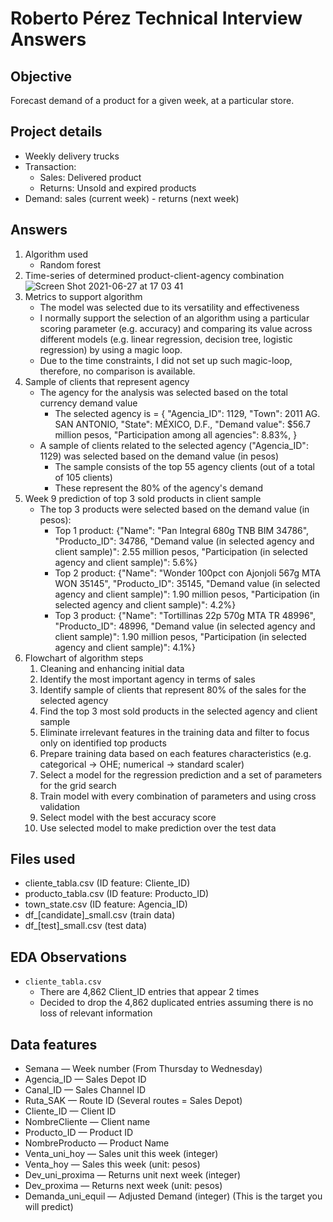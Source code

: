 # Roberto Pérez Technical Interview Answers

## Objective
Forecast demand of a product for a given week, at a particular store.

## Project details
- Weekly delivery trucks
- Transaction:
    - Sales: Delivered product 
    - Returns: Unsold and expired products
- Demand: sales (current week) - returns (next week)

## Answers
1. Algorithm used
    - Random forest
2. Time-series of determined product-client-agency combination
    ![Screen Shot 2021-06-27 at 17 03 41](https://user-images.githubusercontent.com/48889991/123560725-a255c500-d769-11eb-947e-2b7cf401f98b.png)
3. Metrics to support algorithm
    - The model was selected due to its versatility and effectiveness
    - I normally support the selection of an algorithm using a particular scoring parameter (e.g. accuracy) and comparing its value across different models (e.g. linear regression, decision tree, logistic regression) by using a magic loop.
    - Due to the time constraints, I did not set up such magic-loop, therefore, no comparison is available.  
4. Sample of clients that represent agency
    - The agency for the analysis was selected based on the total currency demand value
        - The selected agency is = {
                                        "Agencia_ID": 1129,
                                        "Town": 2011 AG. SAN ANTONIO,
                                        "State": MÉXICO, D.F.,
                                        "Demand value": $56.7 million pesos,
                                        "Participation among all agencies": 8.83%,
                                   }
    - A sample of clients related to the selected agency ("Agencia_ID": 1129) was selected based on the demand value (in pesos)
        - The sample consists of the top 55 agency clients (out of a total of 105 clients)
        - These represent the 80% of the agency's demand
5. Week 9 prediction of top 3 sold products in client sample
    - The top 3 products were selected based on the demand value (in pesos):
        - Top 1 product: {"Name": "Pan Integral 680g TNB BIM 34786", "Producto_ID": 34786, "Demand value (in selected agency and client sample)": 2.55 million pesos, "Participation (in selected agency and client sample)": 5.6%}
        - Top 2 product: {"Name": "Wonder 100pct con Ajonjoli 567g MTA WON 35145", "Producto_ID": 35145, "Demand value (in selected agency and client sample)": 1.90 million pesos, "Participation (in selected agency and client sample)": 4.2%}
        - Top 3 product: {"Name": "Tortillinas 22p 570g MTA TR 48996", "Producto_ID": 48996, "Demand value (in selected agency and client sample)": 1.90 million pesos, "Participation (in selected agency and client sample)": 4.1%}
6. Flowchart of algorithm steps
    1. Cleaning and enhancing initial data
    2. Identify the most important agency in terms of sales
    3. Identify sample of clients that represent 80% of the sales for the selected agency
    4. Find the top 3 most sold products in the selected agency and client sample
    5. Eliminate irrelevant features in the training data and filter to focus only on identified top products
    6. Prepare training data based on each features characteristics (e.g. categorical -> OHE; numerical -> standard scaler)
    7. Select a model for the regression prediction and a set of parameters for the grid search
    8. Train model with every combination of parameters and using cross validation
    9. Select model with the best accuracy score
    10. Use selected model to make prediction over the test data

## Files used
- cliente_tabla.csv (ID feature: Cliente_ID)
- producto_tabla.csv (ID feature: Producto_ID)
- town_state.csv (ID feature: Agencia_ID)
- df_[candidate]_small.csv (train data)
- df_[test]_small.csv (test data)

## EDA Observations
- `cliente_tabla.csv`
    - There are 4,862 Client_ID entries that appear 2 times
    - Decided to drop the 4,862 duplicated entries assuming there is no loss of relevant information

## Data features
- Semana — Week number (From Thursday to Wednesday)
- Agencia_ID — Sales Depot ID
- Canal_ID — Sales Channel ID
- Ruta_SAK — Route ID (Several routes = Sales Depot)
- Cliente_ID — Client ID
- NombreCliente — Client name
- Producto_ID — Product ID
- NombreProducto — Product Name
- Venta_uni_hoy — Sales unit this week (integer)
- Venta_hoy — Sales this week (unit: pesos)
- Dev_uni_proxima — Returns unit next week (integer)
- Dev_proxima — Returns next week (unit: pesos)
- Demanda_uni_equil — Adjusted Demand (integer) (This is the target you will predict)